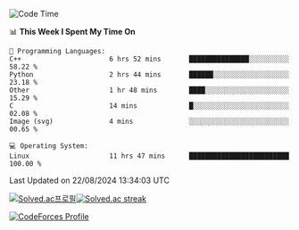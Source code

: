 
<!--START_SECTION:waka-->
![Code Time](http://img.shields.io/badge/Code%20Time-3%2C626%20hrs%2058%20mins-blue)

📊 **This Week I Spent My Time On** 

```text
💬 Programming Languages: 
C++                      6 hrs 52 mins       ███████████████░░░░░░░░░░   58.22 % 
Python                   2 hrs 44 mins       ██████░░░░░░░░░░░░░░░░░░░   23.18 % 
Other                    1 hr 48 mins        ████░░░░░░░░░░░░░░░░░░░░░   15.29 % 
C                        14 mins             █░░░░░░░░░░░░░░░░░░░░░░░░   02.08 % 
Image (svg)              4 mins              ░░░░░░░░░░░░░░░░░░░░░░░░░   00.65 % 

💻 Operating System: 
Linux                    11 hrs 47 mins      █████████████████████████   100.00 % 
```


 Last Updated on 22/08/2024 13:34:03 UTC
<!--END_SECTION:waka-->


[![Solved.ac프로필](http://mazassumnida.wtf/api/generate_badge?boj=hckim96)](https://solved.ac/hckim96)[![Solved.ac streak](http://mazandi.herokuapp.com/api?handle=hckim96&theme=dark)](https://solved.ac/hckim96)


[![CodeForces Profile](https://cf.leed.at?id=hckim96)](https://codeforces.com/profile/hckim96)

